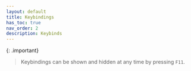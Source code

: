 ```yaml
---
layout: default
title: Keybindings
has_toc: true
nav_order: 2
description: Keybinds
---
```


{: .important}
>Keybindings can be shown and hidden at any time by pressing `F11`.
